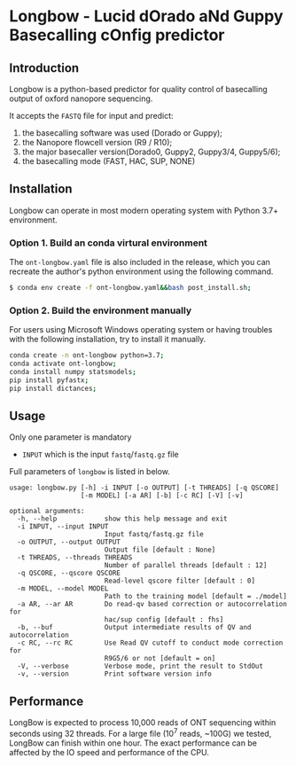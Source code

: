 # Longbow - Lucid dOrado aNd Guppy Basecalling cOnfig predictor

## Introduction
Longbow is a python-based predictor for quality control of basecalling output of oxford nanopore sequencing.

It accepts the `FASTQ` file for input and predict:
1. the basecalling software was used (Dorado or Guppy);
2. the Nanopore flowcell version (R9 / R10);
3. the major basecaller version(Dorado0, Guppy2, Guppy3/4, Guppy5/6);
4. the basecalling mode (FAST, HAC, SUP, NONE)

## Installation
Longbow can operate in most modern operating system with Python 3.7+ environment. 
### Option 1. Build an conda virtural environment
The `ont-longbow.yaml` file is also included in the release, which you can recreate the author's python environment using the following command.
```bash
$ conda env create -f ont-longbow.yaml&&bash post_install.sh;
```

### Option 2. Build the environment manually
For users using Microsoft Windows operating system or having troubles with the following installation, try to install it manually.
```bash
conda create -n ont-longbow python=3.7;
conda activate ont-longbow;
conda install numpy statsmodels;
pip install pyfastx;
pip install dictances;
```


## Usage
Only one parameter is mandatory 
- `INPUT` which is the input `fastq`/`fastq.gz` file

Full parameters of `longbow` is listed in below. 
```
usage: longbow.py [-h] -i INPUT [-o OUTPUT] [-t THREADS] [-q QSCORE]
                  [-m MODEL] [-a AR] [-b] [-c RC] [-V] [-v]

optional arguments:
  -h, --help            show this help message and exit
  -i INPUT, --input INPUT
                        Input fastq/fastq.gz file
  -o OUTPUT, --output OUTPUT
                        Output file [default : None]
  -t THREADS, --threads THREADS
                        Number of parallel threads [default : 12]
  -q QSCORE, --qscore QSCORE
                        Read-level qscore filter [default : 0]
  -m MODEL, --model MODEL
                        Path to the training model [default = ./model]
  -a AR, --ar AR        Do read-qv based correction or autocorrelation for
                        hac/sup config [default : fhs]
  -b, --buf             Output intermediate results of QV and autocorrelation
  -c RC, --rc RC        Use Read QV cutoff to conduct mode correction for
                        R9G5/6 or not [default = on]
  -V, --verbose         Verbose mode, print the result to StdOut
  -v, --version         Print software version info
```

## Performance
LongBow is expected to process 10,000 reads of ONT sequencing within seconds using 32 threads. For a large file (10<sup>7</sup> reads, ~100G) we tested, LongBow can finish within one hour.
The exact performance can be affected by the IO speed and performance of the CPU.
